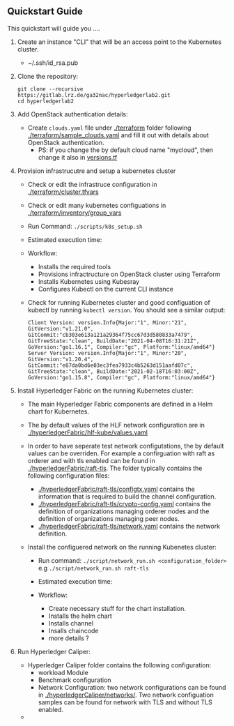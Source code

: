 ## **Quickstart Guide**

This quickstart will guide you ....

1.  Create an instance "CLI" that will be an access point to the Kubernetes cluster.

    - ~/.ssh/id_rsa.pub

2.  Clone the repository:

    ```
    git clone --recursive https://gitlab.lrz.de/ga32nac/hyperledgerlab2.git
    cd hyperledgerlab2
    ```

3.  Add OpenStack authentication details:

    - Create `clouds.yaml` file under [./terraform](../terraform) folder following [./terraform/sample_clouds.yaml](./terraform/sample_clouds.yaml) and fill it out with details about OpenStack authentication.
      - PS: if you change the by default cloud name "mycloud", then change it also in [versions.tf](versions.tf)

4.  Provision infrastrucutre and setup a kubernetes cluster

    - Check or edit the infrastruce configuration in [./terraform/cluster.tfvars](../terraform/cluster.tfvars)
    - Check or edit many kubernetes configuations in [./terraform/inventory/group_vars](../terraform/inventory/group_vars)
    - Run Command: `./scripts/k8s_setup.sh `
    - Estimated execution time:
    - Workflow:

      - Installs the required tools
      - Provisions infractructure on OpenStack cluster using Terraform
      - Installs Kubernetes using Kubesray
      - Configures Kubectl on the current CLI instance

    - Check for running Kubernetes cluster and good configuation of kubectl by running `kubectl version`.
      You should see a similar output:

      ```
      Client Version: version.Info{Major:"1", Minor:"21", GitVersion:"v1.21.0", GitCommit:"cb303e613a121a29364f75cc67d3d580833a7479", GitTreeState:"clean", BuildDate:"2021-04-08T16:31:21Z", GoVersion:"go1.16.1", Compiler:"gc", Platform:"linux/amd64"}
      Server Version: version.Info{Major:"1", Minor:"20", GitVersion:"v1.20.4", GitCommit:"e87da0bd6e03ec3fea7933c4b5263d151aafd07c", GitTreeState:"clean", BuildDate:"2021-02-18T16:03:00Z", GoVersion:"go1.15.8", Compiler:"gc", Platform:"linux/amd64"}
      ```

5.  Install Hyperledger Fabric on the running Kubernetes cluster:

    - The main Hyperledger Fabric components are defined in a Helm chart for Kubernetes.
    - The by default values of the HLF network configuration are in [./hyperledgerFabric/hlf-kube/values.yaml](../hyperledgerFabric/hlf-kube/values.yaml)
    - In order to have seperate test network configutations, the by default values can be overriden. For example a confirguation with raft as orderer and with tls enabled can be found in [./hyperledgerFabric/raft-tls](../hyperledgerFabric/raft-tls).
      The folder typically contains the following configuration files:

      - [./hyperledgerFabric/raft-tls/configtx.yaml](../hyperledgerFabric/raft-tls/configtx.yaml) contains the information that is required to build the channel configuration.
      - [./hyperledgerFabric/raft-tls/crypto-config.yaml](../hyperledgerFabric/raft-tls/crypto-config.yaml) contains the definition of organizations managing orderer nodes and the definition of organizations managing peer nodes.
      - [./hyperledgerFabric/raft-tls/network.yaml](../hyperledgerFabric/raft-tls/network.yaml) contains the network definition.

    - Install the configuered network on the running Kubenetes cluster:

      - Run command: `./script/network_run.sh <configuration_folder>` e.g `./script/network_run.sh raft-tls`
      - Estimated execution time:

      - Workflow:

        - Create necessary stuff for the chart installation.
        - Installs the helm chart
        - Installs channel
        - Insalls chaincode
        - more details ?

6.  Run Hyperledger Caliper:
    - Hyperledger Caliper folder contains the following configuration:
      - workload Module
      - Benchmark configuration
      - Network Configuration: two network configurations can be found in [./hyperledgerCaliper/networks/](.../hyperledgerCaliper/networks/). Two network configuation samples can be found for network with TLS and without TLS enabled.
    -
